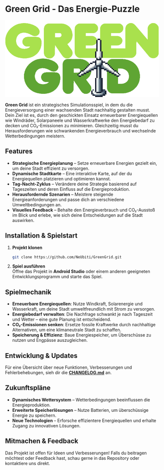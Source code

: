 # Green Grid - Das Energie-Puzzle

![Green Grid](assets/greengrid.gif)

**Green Grid** ist ein strategisches Simulationsspiel, in dem du die Energieversorgung einer wachsenden Stadt nachhaltig gestalten musst. Dein Ziel ist es, durch den geschickten Einsatz erneuerbarer Energiequellen wie Windräder, Solarpaneele und Wasserkraftwerke den Energiebedarf zu decken und CO₂-Emissionen zu minimieren. Gleichzeitig musst du Herausforderungen wie schwankenden Energieverbrauch und wechselnde Wetterbedingungen meistern.

## Features

- **Strategische Energieplanung** – Setze erneuerbare Energien gezielt ein, um deine Stadt effizient zu versorgen.
- **Dynamische Stadtkarte** – Eine interaktive Karte, auf der du Energiequellen platzieren und optimieren kannst.
- **Tag-Nacht-Zyklus** – Verändere deine Strategie basierend auf Tageszeiten und deren Einfluss auf die Energieproduktion.
- **Herausfordernde Szenarien** – Meistere steigende Energieanforderungen und passe dich an verschiedene Umweltbedingungen an.
- **Visuelles Feedback** – Behalte den Energieverbrauch und CO₂-Ausstoß im Blick und erlebe, wie sich deine Entscheidungen auf die Stadt auswirken.

## Installation & Spielstart

1. **Projekt klonen**
   ```sh
   git clone https://github.com/NeUbiti/GreenGrid.git
   ```
2. **Spiel ausführen**  
   Öffne das Projekt in **Android Studio** oder einem anderen geeigneten Entwicklungsprogramm und starte das Spiel.

## Spielmechanik

- **Erneuerbare Energiequellen**: Nutze Windkraft, Solarenergie und Wasserkraft, um deine Stadt umweltfreundlich mit Strom zu versorgen.
- **Energiebedarf verwalten**: Die Nachfrage schwankt je nach Tageszeit und Wetter – eine gute Planung ist entscheidend.
- **CO₂-Emissionen senken**: Ersetze fossile Kraftwerke durch nachhaltige Alternativen, um eine klimaneutrale Stadt zu schaffen.
- **Speicherung & Effizienz**: Baue Energiespeicher, um Überschüsse zu nutzen und Engpässe auszugleichen.

## Entwicklung & Updates

Für eine Übersicht über neue Funktionen, Verbesserungen und Fehlerbehebungen, sieh dir die **[CHANGELOG.md](CHANGELOG.md)** an.

## Zukunftspläne

- **Dynamisches Wettersystem** – Wetterbedingungen beeinflussen die Energieproduktion.
- **Erweiterte Speicherlösungen** – Nutze Batterien, um überschüssige Energie zu speichern.
- **Neue Technologien** – Erforsche effizientere Energiequellen und erhalte Zugang zu innovativen Lösungen.

## Mitmachen & Feedback

Das Projekt ist offen für Ideen und Verbesserungen! Falls du beitragen möchtest oder Feedback hast, schau gerne in das Repository oder kontaktiere uns direkt.
